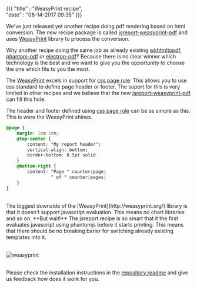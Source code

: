 ﻿{{{
    "title"    : "WeasyPrint recipe",	   
    "date"     : "08-14-2017 09:35"	
}}}

We've just released yet another recipe doing pdf rendering based on html conversion. The new recipe package is called [jsreport-weasyprint-pdf](https://github.com/jsreport/jsreport-weasyprint-pdf) and uses [WeasyPrint](http://weasyprint.org/) library to process the conversion.

Why another recipe doing the same job as already existing [wkhtmltopdf](/learn/wkhtmltopdf), [phantom-pdf](/learn/phantom-pdf) or [electron-pdf](https://github.com/bjrmatos/jsreport-electron-pdf)? Because there is no clear winner which technology is the best and we want to give you the opportunity to choose the one which fits to you the most.

The [WeasyPrint](http://weasyprint.org/) excels in support for [css page rule](https://www.w3.org/TR/css3-page/). This allows you to use css standard to define page header or footer. The suport for this is very limited in other recipes and we believe that the new  [jsreport-weasyprint-pdf](https://github.com/jsreport/jsreport-weasyprint-pdf) can fill this hole.

The header and footer defined using [css page rule](https://www.w3.org/TR/css3-page/) can be as simple as this. This is were the WeasyPrint shines.
```css
@page {
    margin: 1cm 1cm;   
    @top-center {
        content: "My report header";
        vertical-align: bottom;
        border-bottom: 0.5pt solid 
    }
    @bottom-right {
        content: "Page " counter(page)
                 " of " counter(pages) 
    }  
}
```
<br/>
The biggest downside of the [WeasyPrint](http://weasyprint.org/) library is that it doesn't support javascript evaluation. This means no chart libraries and so on. **But wait!** The jsreport recipe is so smart that it the first evaluates javascript using phantomjs before it starts printing. This means that there should be no breaking barier for switching already existing templates into it. 
<br/><br/>

![weasyprint](https://jsreport.net/screenshots/weasyprint.png)
<br/><br/>

Please check the installation instructions in the [repository readme](https://github.com/jsreport/jsreport-weasyprint-pdf) and give us feedback how does it work for you.